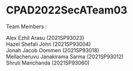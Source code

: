 # CPAD2022SecATeam03

Team Members : <br>

Alex Ezhil Arasu (2021SP93023) <br>
Hazel Shefali John (2021SP93004) <br>
Jonah Jacob Oommen (2021SP93018) <br>
Mellacheruvu Janakirama Sarma (2021SP93012) <br>
Shruti Manchanda (2021SP93060) <br>
